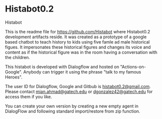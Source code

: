 # Histabot0.2
Histabot

This is the readme file for https://github.com/Histabot where Histabot0.2 development artifacts reside. It was created as a prototype of a google based chatbot to teach history to kids using five famle ad male historical figues. It impersonates these historical figures and changes its voice and content as if the historical figure was in the room having a conversation with the children.

This histabot is developed with Dialogflow and hosted on "Actions-on-Google". Anybody can trigger it using the phrase "talk to my famous Heroes".

The user ID for Dialogflow, Google and Gitbub is histabot0.2@gmail.com. Please contact mian.ahmad@gatech.edu or dgonzalez42@gatech.edu for access them if you like.

You can create your own version by creating a new empty agent in DialogFlow and following standard import/restore from zip function. 
